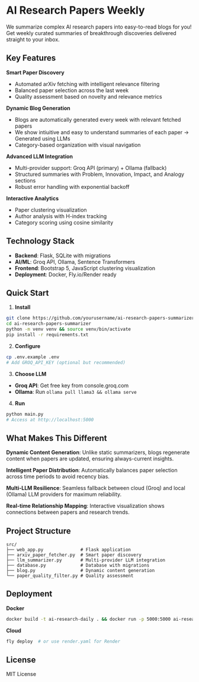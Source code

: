 # AI Research Papers Weekly

We summarize complex AI research papers into easy-to-read blogs for you! Get weekly curated summaries of breakthrough discoveries delivered straight to your inbox.

## Key Features

**Smart Paper Discovery**
- Automated arXiv fetching with intelligent relevance filtering
- Balanced paper selection across the last week
- Quality assessment based on novelty and relevance metrics

**Dynamic Blog Generation**
- Blogs are automatically generated every week with relevant fetched papers
- We show intiuitive and easy to understand summaries of each paper -> Generated using LLMs
- Category-based organization with visual navigation

**Advanced LLM Integration**
- Multi-provider support: Groq API (primary) + Ollama (fallback)
- Structured summaries with Problem, Innovation, Impact, and Analogy sections
- Robust error handling with exponential backoff

**Interactive Analytics**
- Paper clustering visualization
- Author analysis with H-index tracking
- Category scoring using cosine similarity

## Technology Stack

- **Backend**: Flask, SQLite with migrations
- **AI/ML**: Groq API, Ollama, Sentence Transformers
- **Frontend**: Bootstrap 5, JavaScript clustering visualization
- **Deployment**: Docker, Fly.io/Render ready

## Quick Start

1. **Install**
```bash
git clone https://github.com/yourusername/ai-research-papers-summarizer.git
cd ai-research-papers-summarizer
python -m venv venv && source venv/bin/activate
pip install -r requirements.txt
```

2. **Configure**
```bash
cp .env.example .env
# Add GROQ_API_KEY (optional but recommended)
```

3. **Choose LLM**
- **Groq API**: Get free key from console.groq.com
- **Ollama**: Run `ollama pull llama3 && ollama serve`

4. **Run**
```bash
python main.py
# Access at http://localhost:5000
```

## What Makes This Different

**Dynamic Content Generation**: Unlike static summarizers, blogs regenerate content when papers are updated, ensuring always-current insights.

**Intelligent Paper Distribution**: Automatically balances paper selection across time periods to avoid recency bias.

**Multi-LLM Resilience**: Seamless fallback between cloud (Groq) and local (Ollama) LLM providers for maximum reliability.

**Real-time Relationship Mapping**: Interactive visualization shows connections between papers and research trends.

## Project Structure

```
src/
├── web_app.py              # Flask application
├── arxiv_paper_fetcher.py  # Smart paper discovery
├── llm_summarizer.py       # Multi-provider LLM integration
├── database.py             # Database with migrations
├── blog.py                 # Dynamic content generation
└── paper_quality_filter.py # Quality assessment
```

## Deployment

**Docker**
```bash
docker build -t ai-research-daily . && docker run -p 5000:5000 ai-research-daily
```

**Cloud**
```bash
fly deploy  # or use render.yaml for Render
```

## License

MIT License